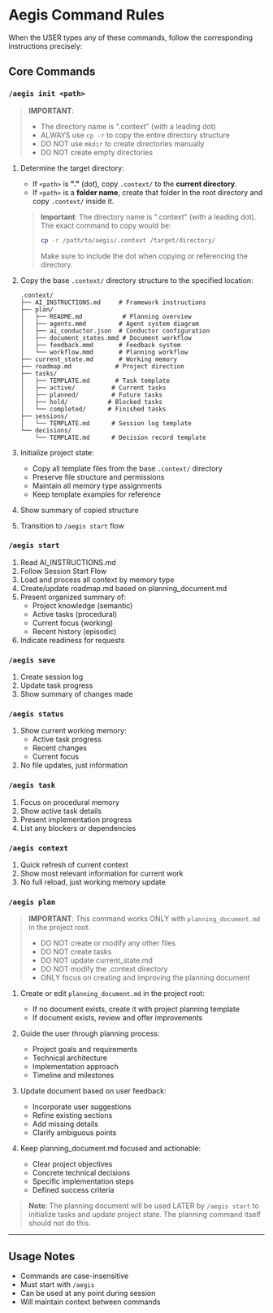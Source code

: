 # Aegis Command Rules

When the USER types any of these commands, follow the corresponding instructions precisely:

## Core Commands

### `/aegis init <path>`
> **IMPORTANT**: 
> - The directory name is ".context" (with a leading dot)
> - ALWAYS use `cp -r` to copy the entire directory structure
> - DO NOT use `mkdir` to create directories manually
> - DO NOT create empty directories

1. Determine the target directory:
   - If `<path>` is **"."** (dot), copy `.context/` to the **current directory**.
   - If `<path>` is a **folder name**, create that folder in the root directory and copy `.context/` inside it.

   > **Important**: The directory name is ".context" (with a leading dot). The exact command to copy would be:
   > ```bash
   > cp -r /path/to/aegis/.context /target/directory/
   > ```
   > Make sure to include the dot when copying or referencing the directory.

2. Copy the base `.context/` directory structure to the specified location:
   ```
   .context/
   ├── AI_INSTRUCTIONS.md     # Framework instructions
   ├── plan/
   │   ├── README.md           # Planning overview
   │   ├── agents.mmd         # Agent system diagram
   │   ├── ai_conductor.json  # Conductor configuration
   │   ├── document_states.mmd # Document workflow
   │   ├── feedback.mmd       # Feedback system
   │   └── workflow.mmd       # Planning workflow
   ├── current_state.md       # Working memory
   ├── roadmap.md            # Project direction
   ├── tasks/
   │   ├── TEMPLATE.md       # Task template
   │   ├── active/          # Current tasks
   │   ├── planned/         # Future tasks
   │   ├── hold/           # Blocked tasks
   │   └── completed/      # Finished tasks
   ├── sessions/
   │   └── TEMPLATE.md      # Session log template
   └── decisions/
       └── TEMPLATE.md      # Decision record template
   ```

3. Initialize project state:
   - Copy all template files from the base `.context/` directory
   - Preserve file structure and permissions
   - Maintain all memory type assignments
   - Keep template examples for reference

4. Show summary of copied structure
5. Transition to `/aegis start` flow

### `/aegis start`
1. Read AI_INSTRUCTIONS.md
2. Follow Session Start Flow
3. Load and process all context by memory type
4. Create/update roadmap.md based on planning_document.md  
5. Present organized summary of:
   - Project knowledge (semantic)
   - Active tasks (procedural)
   - Current focus (working)
   - Recent history (episodic)
6. Indicate readiness for requests

### `/aegis save`
1. Create session log
2. Update task progress
3. Show summary of changes made

### `/aegis status`
1. Show current working memory:
   - Active task progress
   - Recent changes
   - Current focus
2. No file updates, just information

### `/aegis task`
1. Focus on procedural memory
2. Show active task details
3. Present implementation progress
4. List any blockers or dependencies

### `/aegis context`
1. Quick refresh of current context
2. Show most relevant information for current work
3. No full reload, just working memory update

### `/aegis plan`
> **IMPORTANT**: This command works ONLY with `planning_document.md` in the project root.
> - DO NOT create or modify any other files
> - DO NOT create tasks
> - DO NOT update current_state.md
> - DO NOT modify the .context directory
> - ONLY focus on creating and improving the planning document

1. Create or edit `planning_document.md` in the project root:
   - If no document exists, create it with project planning template
   - If document exists, review and offer improvements

2. Guide the user through planning process:
   - Project goals and requirements
   - Technical architecture
   - Implementation approach
   - Timeline and milestones

3. Update document based on user feedback:
   - Incorporate user suggestions
   - Refine existing sections
   - Add missing details
   - Clarify ambiguous points

4. Keep planning_document.md focused and actionable:
   - Clear project objectives
   - Concrete technical decisions
   - Specific implementation steps
   - Defined success criteria

> **Note**: The planning document will be used LATER by `/aegis start` to initialize tasks and update project state. The planning command itself should not do this.

---

## Usage Notes
- Commands are case-insensitive
- Must start with `/aegis`
- Can be used at any point during session
- Will maintain context between commands
